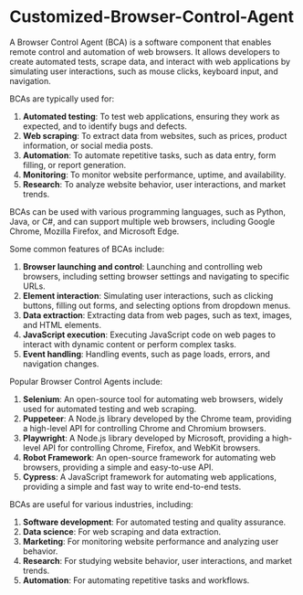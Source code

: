 # Customized-Browser-Control-Agent

A Browser Control Agent (BCA) is a software component that enables remote control and automation of web browsers. It allows developers to create automated tests, scrape data, and interact with web applications by simulating user interactions, such as mouse clicks, keyboard input, and navigation.

BCAs are typically used for:

1. **Automated testing**: To test web applications, ensuring they work as expected, and to identify bugs and defects.
2. **Web scraping**: To extract data from websites, such as prices, product information, or social media posts.
3. **Automation**: To automate repetitive tasks, such as data entry, form filling, or report generation.
4. **Monitoring**: To monitor website performance, uptime, and availability.
5. **Research**: To analyze website behavior, user interactions, and market trends.

BCAs can be used with various programming languages, such as Python, Java, or C#, and can support multiple web browsers, including Google Chrome, Mozilla Firefox, and Microsoft Edge.

Some common features of BCAs include:

1. **Browser launching and control**: Launching and controlling web browsers, including setting browser settings and navigating to specific URLs.
2. **Element interaction**: Simulating user interactions, such as clicking buttons, filling out forms, and selecting options from dropdown menus.
3. **Data extraction**: Extracting data from web pages, such as text, images, and HTML elements.
4. **JavaScript execution**: Executing JavaScript code on web pages to interact with dynamic content or perform complex tasks.
5. **Event handling**: Handling events, such as page loads, errors, and navigation changes.

Popular Browser Control Agents include:

1. **Selenium**: An open-source tool for automating web browsers, widely used for automated testing and web scraping.
2. **Puppeteer**: A Node.js library developed by the Chrome team, providing a high-level API for controlling Chrome and Chromium browsers.
3. **Playwright**: A Node.js library developed by Microsoft, providing a high-level API for controlling Chrome, Firefox, and WebKit browsers.
4. **Robot Framework**: An open-source framework for automating web browsers, providing a simple and easy-to-use API.
5. **Cypress**: A JavaScript framework for automating web applications, providing a simple and fast way to write end-to-end tests.

BCAs are useful for various industries, including:

1. **Software development**: For automated testing and quality assurance.
2. **Data science**: For web scraping and data extraction.
3. **Marketing**: For monitoring website performance and analyzing user behavior.
4. **Research**: For studying website behavior, user interactions, and market trends.
5. **Automation**: For automating repetitive tasks and workflows.
